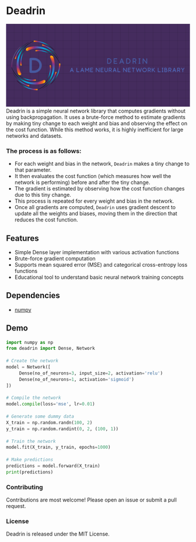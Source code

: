 # Deadrin
![Logo](images/logo.png)<br>
Deadrin is a simple neural network library that computes gradients without using backpropagation. It uses a brute-force method to estimate gradients by making tiny change to each weight and bias and observing the effect on the cost function. While this method works, it is highly inefficient for large networks and datasets.
### The process is as follows:
- For each weight and bias in the network, `Deadrin` makes a tiny change to that parameter.
- It then evaluates the cost function (which measures how well the network is performing) before and after the tiny change.
- The gradient is estimated by observing how the cost function changes due to this tiny change.
- This process is repeated for every weight and bias in the network.
- Once all gradients are computed, `Deadrin` uses gradient descent to update all the weights and biases, moving them in the direction that reduces the cost function.

  
## Features
- Simple Dense layer implementation with various activation functions
- Brute-force gradient computation
- Supports mean squared error (MSE) and categorical cross-entropy loss functions
- Educational tool to understand basic neural network training concepts


## Dependencies
- [numpy](https://numpy.org/install/) 

## Demo
 ```python
import numpy as np
from deadrin import Dense, Network

# Create the network
model = Network([
      Dense(no_of_neurons=3, input_size=2, activation='relu')
      Dense(no_of_neurons=1, activation='sigmoid')
])

# Compile the network
model.compile(loss='mse', lr=0.01)

# Generate some dummy data
X_train = np.random.randn(100, 2)
y_train = np.random.randint(0, 2, (100, 1))

# Train the network
model.fit(X_train, y_train, epochs=1000)

# Make predictions
predictions = model.forward(X_train)
print(predictions)
```

### Contributing
Contributions are most welcome! Please open an issue or submit a pull request.

### License
Deadrin is released under the MIT License.
